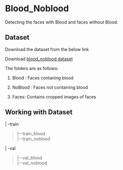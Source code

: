 # Blood_Noblood
Detecting the faces with Blood and faces without Blood.
## Dataset
Download the dataset from the below link

Download [blood_noblood dataset](https://drive.google.com/file/d/1tcdLZymFiw36lzu95zgCAQzudi0Wxma5/view?usp=sharing)

The folders are as follows:

1. Blood : Faces contaning blood

2. NoBlood : Faces not containing blood

3. Faces: Contains cropped images of faces 
## Working with Dataset

 | -train <br/>
 > |--train_blood <br/>
 > |--train_noblood <br/>
 
 | -val <br/>
 > |--val_blood <br/>
 > |--val_noblood <br/>






